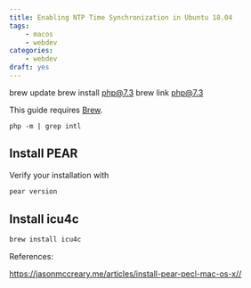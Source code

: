 ```yaml
---
title: Enabling NTP Time Synchronization in Ubuntu 18.04
tags:
    - macos
    - webdev
categories:
    - webdev
draft: yes
---
```



brew update
brew install php@7.3
brew link php@7.3

This guide requires [Brew](https://brew.sh).


```
php -m | grep intl
```


## Install PEAR

Verify your installation with
```bash
pear version
```


## Install icu4c

```bash
brew install icu4c
```




References:

https://jasonmccreary.me/articles/install-pear-pecl-mac-os-x//
